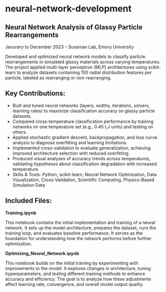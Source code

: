 # neural-network-development

## Neural Network Analysis of Glassy Particle Rearrangements

Janurary to December 2023 – Sussman Lab, Emory University

Developed and optimized neural network models to classify particle rearrangements in simulated glassy materials across varying temperatures. The project applied multi-layer perceptron (MLP) architectures using scikit-learn to analyze datasets containing 100 radial distribution features per particle, labeled as rearranging or non-rearranging.

## Key Contributions:

- Built and tuned neural networks (layers, widths, iterations, solvers, learning rates) to maximize classification accuracy on glassy particle datasets.
- Compared cross-temperature classification performance by training networks on one temperature set (e.g., 0.45 LJ units) and testing on others.
- Applied stochastic gradient descent, backpropagation, and loss curve analysis to diagnose overfitting and learning limitations.
- Implemented cross-validation to evaluate generalization, achieving improved architecture selection with reduced overfitting.
- Produced visual analyses of accuracy trends across temperatures, validating hypotheses about classification degradation with increased temperature.
- Skills & Tools: Python, scikit-learn, Neural Network Optimization, Data Visualization, Cross-Validation, Scientific Computing, Physics-Based Simulation Data

## Included Files:

**Training.ipynb**

This notebook contains the initial implementation and training of a neural network. It sets up the model architecture, prepares the dataset, runs the training loop, and evaluates baseline performance. It serves as the foundation for understanding how the network performs before further optimization.

**Optimizing_Neural_Network.ipynb**

This notebook builds on the initial training by experimenting with improvements to the model. It explores changes in architecture, tuning hyperparameters, and testing different training methods to enhance accuracy and efficiency. The goal is to analyze how these adjustments affect learning rate, convergence, and overall model output quality.
  
